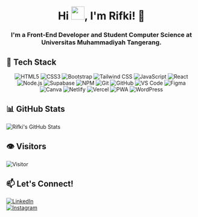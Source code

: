 <h1 align="center">Hi <img src="https://media.giphy.com/media/hvRJCLFzcasrR4ia7z/giphy.gif" width="35">, I'm Rifki! 👋 </h1>
<h3 align="center">I'm a Front-End Developer and Student Computer Science at Universitas Muhammadiyah Tangerang.</h3>

## 🔧 Tech Stack

<div align="center">
  <!-- Front-End -->
  <img src="https://img.shields.io/badge/HTML5-E34F26?logo=html5&logoColor=white&style=for-the-badge" alt="HTML5"/>
  <img src="https://img.shields.io/badge/CSS3-1572B6?logo=css3&logoColor=white&style=for-the-badge" alt="CSS3"/>
  <img src="https://img.shields.io/badge/Bootstrap-7952B3?logo=bootstrap&logoColor=white&style=for-the-badge" alt="Bootstrap"/>
  <img src="https://img.shields.io/badge/Tailwind_CSS-38B2AC?logo=tailwind-css&logoColor=white&style=for-the-badge" alt="Tailwind CSS"/>
  <img src="https://img.shields.io/badge/JavaScript-F7DF1E?logo=javascript&logoColor=black&style=for-the-badge" alt="JavaScript"/>
  <img src="https://img.shields.io/badge/React-61DAFB?logo=react&logoColor=black&style=for-the-badge" alt="React"/>
  
  <!-- Back-End & Database -->
  <img src="https://img.shields.io/badge/Node.js-339933?logo=node.js&logoColor=white&style=for-the-badge" alt="Node.js"/>
  <img src="https://img.shields.io/badge/Supabase-3FCF8E?logo=supabase&logoColor=white&style=for-the-badge" alt="Supabase"/>
  
  <!-- Package Manager -->
  <img src="https://img.shields.io/badge/NPM-CB3837?logo=npm&logoColor=white&style=for-the-badge" alt="NPM"/>

  <!-- Tools & Version Control -->
  <img src="https://img.shields.io/badge/Git-F05032?logo=git&logoColor=white&style=for-the-badge" alt="Git"/>
  <img src="https://img.shields.io/badge/GitHub-181717?logo=github&logoColor=white&style=for-the-badge" alt="GitHub"/>
  <img src="https://img.shields.io/badge/VSCode-007ACC?logo=visual-studio-code&logoColor=white&style=for-the-badge" alt="VS Code"/>

  <!-- UI/UX & Design -->
  <img src="https://img.shields.io/badge/Figma-F24E1E?logo=figma&logoColor=white&style=for-the-badge" alt="Figma"/>
  <img src="https://img.shields.io/badge/Canva-00C4CC?logo=canva&logoColor=white&style=for-the-badge" alt="Canva"/>
  
  <!-- Hosting & Deployment -->
  <img src="https://img.shields.io/badge/Netlify-00C7B7?logo=netlify&logoColor=white&style=for-the-badge" alt="Netlify"/>
  <img src="https://img.shields.io/badge/Vercel-000000?logo=vercel&logoColor=white&style=for-the-badge" alt="Vercel"/>

  <!-- Others -->
  <img src="https://img.shields.io/badge/PWA-5A0FC8?logo=pwa&logoColor=white&style=for-the-badge" alt="PWA"/>
  <img src="https://img.shields.io/badge/WordPress-21759B?logo=wordpress&logoColor=white&style=for-the-badge" alt="WordPress"/>
</div>

## 📊 GitHub Stats
![Rifki's GitHub Stats](https://github-readme-stats.vercel.app/api?username=RifkiFrds&show_icons=true&theme=radical&include_all_commits=true&count_private=true)

## 👁️ Visitors  
![Visitor](https://count.getloli.com/get/@RifkiFrds-RifkiFrds?theme=dark)


## 📫 Let's Connect!
[![LinkedIn](https://img.shields.io/badge/LinkedIn-Connect-blue?style=flat&logo=linkedin)](https://www.linkedin.com/in/muhamad-rifki-firdaus-27a925317)  
[![Instagram](https://img.shields.io/badge/Instagram-Follow-orange?style=flat&logo=instagram)](https://www.instagram.com/frdskii_/)
